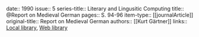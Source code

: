 date:: 1990
issue:: 5
series-title:: Literary and Lingusitic Computing
title:: @Report on Medieval German
pages:: S. 94-96
item-type:: [[journalArticle]]
original-title:: Report on Medieval German
authors:: [[Kurt Gärtner]]
links:: [Local library](zotero://select/groups/2386895/items/RA4VEMKF), [Web library](https://www.zotero.org/groups/2386895/items/RA4VEMKF)
